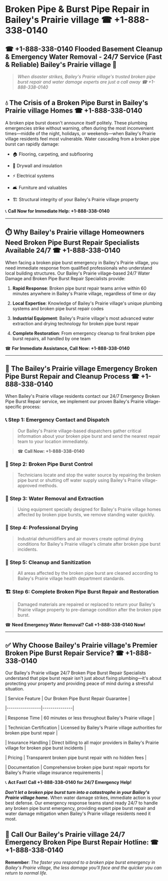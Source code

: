 # Broken Pipe & Burst Pipe Repair in Bailey's Prairie village ☎ +1-888-338-0140  
## ☎ +1-888-338-0140 Flooded Basement Cleanup & Emergency Water Removal - 24/7 Service (Fast & Reliable) Bailey's Prairie village 🚨  

> *When disaster strikes, Bailey's Prairie village's trusted broken pipe burst repair and water damage experts are just a call away ☎ +1-888-338-0140*  

## 💧 The Crisis of a Broken Pipe Burst in Bailey's Prairie village Homes ☎ +1-888-338-0140  

A broken pipe burst doesn't announce itself politely. These plumbing emergencies strike without warning, often during the most inconvenient times—middle of the night, holidays, or weekends—when Bailey's Prairie village residents feel most vulnerable. Water cascading from a broken pipe burst can rapidly damage:  

* 🏠 Flooring, carpeting, and subflooring  
* 🧱 Drywall and insulation  
* ⚡ Electrical systems  
* 🛋️ Furniture and valuables  
* 🏗️ Structural integrity of your Bailey's Prairie village property  

📞 **Call Now for Immediate Help: +1-888-338-0140**  

---  

## ⏱️ Why Bailey's Prairie village Homeowners Need Broken Pipe Burst Repair Specialists Available 24/7 ☎ +1-888-338-0140  

When facing a broken pipe burst emergency in Bailey's Prairie village, you need immediate response from qualified professionals who understand local building structures. Our Bailey's Prairie village-based 24/7 Water Damage and Broken Pipe Burst Repair Specialists provide:  

1. **Rapid Response**: Broken pipe burst repair teams arrive within 60 minutes anywhere in Bailey's Prairie village, regardless of time or day  
2. **Local Expertise**: Knowledge of Bailey's Prairie village's unique plumbing systems and broken pipe burst repair codes  
3. **Industrial Equipment**: Bailey's Prairie village's most advanced water extraction and drying technology for broken pipe burst repair  
4. **Complete Restoration**: From emergency cleanup to final broken pipe burst repairs, all handled by one team  

☎ **For Immediate Assistance, Call Now: +1-888-338-0140**  

---  

## 🔧 The Bailey's Prairie village Emergency Broken Pipe Burst Repair and Cleanup Process ☎ +1-888-338-0140  

When Bailey's Prairie village residents contact our 24/7 Emergency Broken Pipe Burst Repair service, we implement our proven Bailey's Prairie village-specific process:  

### 📞 Step 1: Emergency Contact and Dispatch  
> Our Bailey's Prairie village-based dispatchers gather critical information about your broken pipe burst and send the nearest repair team to your location immediately.  
> ☎ **Call Now: +1-888-338-0140**  

### 🚿 Step 2: Broken Pipe Burst Control  
> Technicians locate and stop the water source by repairing the broken pipe burst or shutting off water supply using Bailey's Prairie village-approved methods.  

### 🌊 Step 3: Water Removal and Extraction  
> Using equipment specially designed for Bailey's Prairie village homes affected by broken pipe bursts, we remove standing water quickly.  

### 💨 Step 4: Professional Drying  
> Industrial dehumidifiers and air movers create optimal drying conditions for Bailey's Prairie village's climate after broken pipe burst incidents.  

### 🧼 Step 5: Cleanup and Sanitization  
> All areas affected by the broken pipe burst are cleaned according to Bailey's Prairie village health department standards.  

### 🏗️ Step 6: Complete Broken Pipe Burst Repair and Restoration  
> Damaged materials are repaired or replaced to return your Bailey's Prairie village property to pre-damage condition after the broken pipe burst.  

☎ **Need Emergency Water Removal? Call +1-888-338-0140 Now!**  

---  

## ✅ Why Choose Bailey's Prairie village's Premier Broken Pipe Burst Repair Service? ☎ +1-888-338-0140  

Our Bailey's Prairie village 24/7 Broken Pipe Burst Repair Specialists understand that pipe burst repair isn't just about fixing plumbing—it's about protecting your property and providing peace of mind during a stressful situation.  

| Service Feature | Our Broken Pipe Burst Repair Guarantee |  
|-----------------|---------------|  
| Response Time | 60 minutes or less throughout Bailey's Prairie village |  
| Technician Certification | Licensed by Bailey's Prairie village authorities for broken pipe burst repair |  
| Insurance Handling | Direct billing to all major providers in Bailey's Prairie village for broken pipe burst incidents |  
| Pricing | Transparent broken pipe burst repair with no hidden fees |  
| Documentation | Comprehensive broken pipe burst repair reports for Bailey's Prairie village insurance requirements |  

📞 **Act Fast! Call +1-888-338-0140 for 24/7 Emergency Help!**  

***Don't let a broken pipe burst turn into a catastrophe in your Bailey's Prairie village home.*** When water damage strikes, immediate action is your best defense. Our emergency response teams stand ready 24/7 to handle any broken pipe burst emergency, providing expert pipe burst repair and water damage mitigation when Bailey's Prairie village residents need it most.  

## 📱 Call Our Bailey's Prairie village 24/7 Emergency Broken Pipe Burst Repair Hotline: ☎ +1-888-338-0140  

**Remember**: *The faster you respond to a broken pipe burst emergency in Bailey's Prairie village, the less damage you'll face and the quicker you can return to normal life.*
